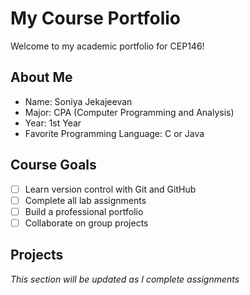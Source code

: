 # My Course Portfolio

Welcome to my academic portfolio for CEP146!

## About Me
- Name: Soniya Jekajeevan
- Major: CPA (Computer Programming and Analysis)
- Year: 1st Year 
- Favorite Programming Language: C or Java

## Course Goals
- [ ] Learn version control with Git and GitHub
- [ ] Complete all lab assignments
- [ ] Build a professional portfolio
- [ ] Collaborate on group projects

## Projects
*This section will be updated as I complete assignments*

